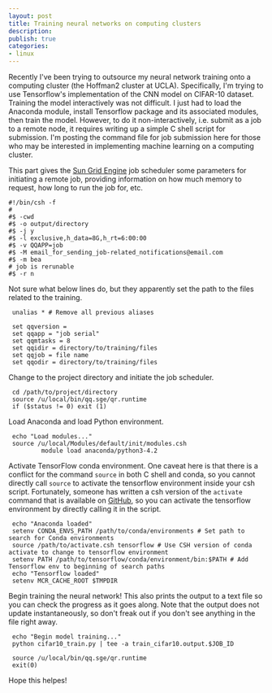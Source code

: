 ```yaml
---
layout: post
title: Training neural networks on computing clusters
description:
publish: true
categories: 
- linux
---
```


Recently I've been trying to outsource my neural network training onto a computing cluster (the Hoffman2 cluster at UCLA). Specifically, I'm trying to use Tensorflow's implementation of the CNN model on CIFAR-10 dataset. Training the model interactively was not difficult. I just had to load the Anaconda module, install Tensorflow package and its associated modules, then train the model. However, to do it non-interactively, i.e. submit as a job to a remote node, it requires writing up a simple C shell script for submission. I'm posting the command file for job submission here for those who may be interested in implementing machine learning on a computing cluster.

This part gives the [Sun Grid Engine](https://en.wikipedia.org/wiki/Oracle_Grid_Engine) job scheduler some parameters for initiating a remote job, providing information on how much memory to request, how long to run the job for, etc. 
	
	#!/bin/csh -f
	#
	#$ -cwd
	#$ -o output/directory
	#$ -j y
	#$ -l exclusive,h_data=8G,h_rt=6:00:00
	#$ -v QQAPP=job
	#$ -M email_for_sending_job-related_notifications@email.com
	#$ -m bea
	# job is rerunable
	#$ -r n

Not sure what below lines do, but they apparently set the path to the files related to the training.

	 unalias * # Remove all previous aliases
	 
	 set qqversion =
	 set qqapp = "job serial"
	 set qqmtasks = 8
	 set qqidir = directory/to/training/files
	 set qqjob = file name
	 set qqodir = directory/to/training/files

Change to the project directory and initiate the job scheduler.

	 cd /path/to/project/directory
	 source /u/local/bin/qq.sge/qr.runtime
	 if ($status != 0) exit (1)

Load Anaconda and load Python environment.

	 echo "Load modules..."
	 source /u/local/Modules/default/init/modules.csh
	         module load anaconda/python3-4.2

Activate TensorFlow conda environment. One caveat here is that there is a conflict for the command `source` in both C shell and conda, so you cannot directly call `source` to activate the tensorflow environment inside your csh script. Fortunately, someone has written a csh version of the `activate` command that is available on [GitHub](https://gist.github.com/mikecharles/f09486e884a0b41e1e8f), so you can activate the tensorflow environment by directly calling it in the script.

	 echo "Anaconda loaded"
	 setenv CONDA_ENVS_PATH /path/to/conda/environments # Set path to search for Conda environments
	 source /path/to/activate.csh tensorflow # Use CSH version of conda activate to change to tensorflow environment
	 setenv PATH /path/to/tensorflow/conda/environment/bin:$PATH # Add Tensorflow env to beginning of search paths
	 echo "Tensorflow loaded"
	 setenv MCR_CACHE_ROOT $TMPDIR

Begin training the neural network! This also prints the output to a text file so you can check the progress as it goes along. Note that the output does not update instantaneously, so don't freak out if you don't see anything in the file right away.

	 echo "Begin model training..."
	 python cifar10_train.py | tee -a train_cifar10.output.$JOB_ID

	 source /u/local/bin/qq.sge/qr.runtime
	 exit(0)

Hope this helpes!


